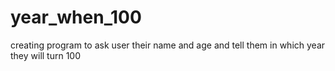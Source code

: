 # year_when_100
creating program to ask user their name and age and tell them in which year they will turn 100
